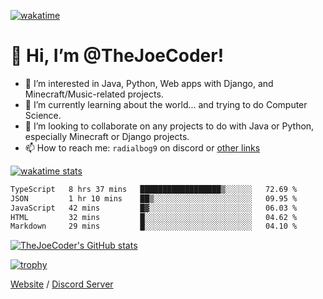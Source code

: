 [![wakatime](https://wakatime.com/badge/user/82b861fb-50d1-4a0d-aa13-67fc3da8aaec.svg)](https://wakatime.com/@82b861fb-50d1-4a0d-aa13-67fc3da8aaec)

# 👋 Hi, I’m @TheJoeCoder!
- 👀 I’m interested in Java, Python, Web apps with Django, and Minecraft/Music-related projects.
- 🌱 I’m currently learning about the world... and trying to do Computer Science.
- 💞️ I’m looking to collaborate on any projects to do with Java or Python, especially Minecraft or Django projects.
- 📫 How to reach me: `radialbog9` on discord or [other links](https://linktr.ee/Radialbog9)

[![wakatime stats](https://wakatime.com/share/@Radialbog9/171000ba-80cf-4b52-b9b7-ff8d44d2f6a4.svg)](https://wakatime.com/@Radialbog9)

<!--[![spotify-github-profile](https://spotify-github-profile.vercel.app/api/view?uid=1puuoim4z9kqgght0d4uvhvsg&cover_image=true&theme=natemoo-re&show_offline=true&bar_color=ffe047&bar_color_cover=false)](https://spotify-github-profile.vercel.app/api/view?uid=1puuoim4z9kqgght0d4uvhvsg&redirect=true)-->

<!--START_SECTION:waka-->

```txt
TypeScript   8 hrs 37 mins   ██████████████████▒░░░░░░   72.69 %
JSON         1 hr 10 mins    ██▒░░░░░░░░░░░░░░░░░░░░░░   09.95 %
JavaScript   42 mins         █▓░░░░░░░░░░░░░░░░░░░░░░░   06.03 %
HTML         32 mins         █░░░░░░░░░░░░░░░░░░░░░░░░   04.62 %
Markdown     29 mins         █░░░░░░░░░░░░░░░░░░░░░░░░   04.10 %
```

<!--END_SECTION:waka-->

[![TheJoeCoder's GitHub stats](https://github-readme-stats.vercel.app/api?username=TheJoeCoder&theme=onedark)](https://github.com/anuraghazra/github-readme-stats)

[![trophy](https://github-profile-trophy.vercel.app/?username=TheJoeCoder&theme=onedark)](https://github.com/ryo-ma/github-profile-trophy)

[Website](https://radialbog9.uk) / [Discord Server](https://rb9.xyz/discord)
